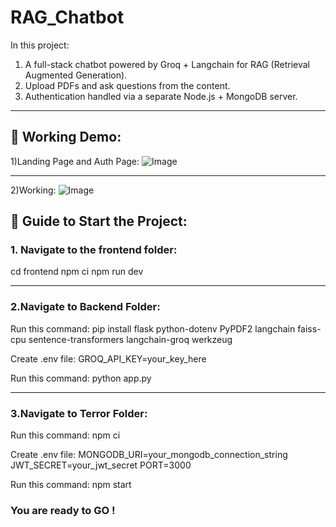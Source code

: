 # RAG_Chatbot

In this project:
1) A full-stack chatbot powered by Groq + Langchain for RAG (Retrieval Augmented Generation).
2) Upload PDFs and ask questions from the content.
3) Authentication handled via a separate Node.js + MongoDB server.

---

## 🎥 Working Demo:
1)Landing Page and Auth Page:
![Image](https://github.com/user-attachments/assets/76d37ab9-50e6-41d7-9fe2-8d5a15c9bc4e)

---
2)Working:
![Image](https://github.com/user-attachments/assets/02d888f5-b0f0-488b-ba01-11542a026da5)


## 🚀 Guide to Start the Project:

### 1. Navigate to the frontend folder:
cd frontend
npm ci
npm run dev

---

### 2.Navigate to Backend Folder:
Run this command:
pip install flask python-dotenv PyPDF2 langchain faiss-cpu sentence-transformers langchain-groq werkzeug

Create .env file:
GROQ_API_KEY=your_key_here

Run this command:
python app.py

---

### 3.Navigate to Terror Folder:
Run this command:
npm ci

Create .env file:
MONGODB_URI=your_mongodb_connection_string
JWT_SECRET=your_jwt_secret
PORT=3000



Run this command:
npm start

### You are ready to GO !
